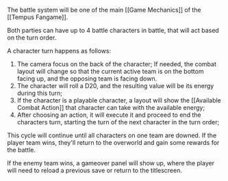 The battle system will be one of the main [[Game Mechanics]] of the [[Tempus Fangame]].

Both parties can have up to 4 battle characters in battle, that will act based on the turn order.

A character turn happens as follows:

1. The camera focus on the back of the character;
    If needed, the combat layout will change so that the current active team is on the bottom facing up, and the opposing team is facing down.
2. The character will roll a D20, and the resulting value will be its energy during this turn;
3. If the character is a playable character, a layout will show the [[Available Combat Action]] that character can take with the available energy;
4. After choosing an action, it will execute it and proceed to end the characters turn, starting the turn of the next character in the turn order;

This cycle will continue until all characters on one team are downed.
If the player team wins, they'll return to the overworld and gain some rewards for the battle.

If the enemy team wins, a gameover panel will show up, where the player will need to reload a previous save or return to the titlescreen.

